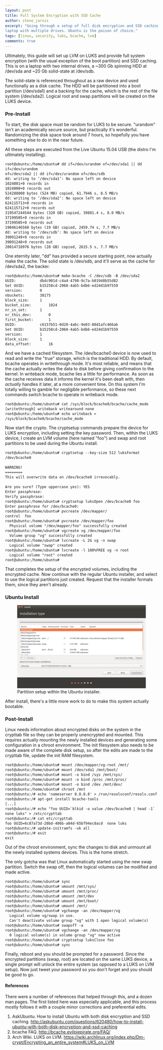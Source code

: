 ```yaml
---
layout: post
title: Full System Encryption with SSD Cache
author: steve_jarvis
excerpt: "Going through a setup of full disk encryption and SSD caching on a
laptop with multiple drives. Ubuntu is the poison of choice."
tags: [linux, security, luks, bcache, lvm]
comments: true
---
```


Ultimately, this guide will set up LVM on LUKS and provide full system
encryption (with the usual exception of the boot partition) and SSD caching.
This is on a laptop with two internal drives, a ~300 Gb spinning HDD at
/dev/sda and ~20 Gb solid-state at /dev/sdb.

The solid-state is referenced throughout as a raw device and used
functionally as a disk cache. The HDD will be partitioned into a boot partition
(/dev/sda1) and a backing for the cache, which is the rest of the file
system (/dev/sda2). Logical root and swap partitions will be created on the LUKS
device.

### Pre-Install
To start, the disk space must be random for LUKS to be secure. "urandom" isn't
an academically secure source, but practically it's wonderful. Randomizing the
disk space took around 7 hours, so hopefully you have something else to do in
the near future.

All these steps are executed from the Live Ubuntu 15.04 USB (the distro I'm
ultimately installing).

~~~~~~
root@ubuntu:/home/ubuntu# dd if=/dev/urandom of=/dev/sda1 || dd if=/dev/urandom
of=/dev/sda2 || dd if=/dev/urandom of=/dev/sdb
dd: writing to ‘/dev/sda1’: No space left on device
1024001+0 records in
1024000+0 records out
524288000 bytes (524 MB) copied, 61.7946 s, 8.5 MB/s
dd: writing to ‘/dev/sda2’: No space left on device
624115713+0 records in
624115712+0 records out
319547244544 bytes (320 GB) copied, 39881.4 s, 8.0 MB/s
37199505+0 records in
37199505+0 records out
19046146560 bytes (19 GB) copied, 2459.74 s, 7.7 MB/s
dd: writing to ‘/dev/sdb’: No space left on device
39091249+0 records in
39091248+0 records out
20014718976 bytes (20 GB) copied, 2615.5 s, 7.7 MB/s
~~~~~~

One eternity later, "dd" has provided a secure starting point, now actually
make the cache. The solid state is /dev/sdb, and it'll serve as the cache
for /dev/sda2, the backer.

~~~~~~
root@ubuntu:/home/ubuntu# make-bcache -C /dev/sdb -B /dev/sda2
UUID:			dbdc901d-c4a4-4798-9c7a-b01948b55d82
Set UUID:		b15258cd-2068-4ab5-bdb6-ed24d1b97559
version:		0
nbuckets:		38175
block_size:		1
bucket_size:		1024
nr_in_set:		1
nr_this_dev:		0
first_bucket:		1
UUID:			c6157b51-0d20-4a6c-9e03-80d1afc466ab
Set UUID:		b15258cd-2068-4ab5-bdb6-ed24d1b97559
version:		1
block_size:		1
data_offset:		16
~~~~~~

And we have a cached filesystem. The /dev/bcache0 device is now used to read and
write the "true" storage, which is the traditional HDD. By default,
bcache operates in writethrough mode. It's most reliable, and means that the
cache actually writes the data to disk before giving confirmation to the
kernel. In writeback mode, bcache lies a little for performance. As soon as
the cache receives data it informs the kernel it's been dealt with,
then *actually* handles it later, at a more convenient time. On this system I'm
totally willing to gamble for negligible performance, so these next commands
switch bcache to operate in writeback mode.

~~~~~~
root@ubuntu:/home/ubuntu# cat /sys/block/bcache0/bcache/cache_mode
[writethrough] writeback writearound none
root@ubuntu:/home/ubuntu# echo writeback > /sys/block/bcache0/bcache/cache_mode
~~~~~~

Now start the crypto. The cryptsetup commands prepare the device for LUKS
encryption, including setting the key password. Then, within the LUKS device,
I create an LVM volume (here named "foo") and swap and root partitions to be
used during the Ubuntu install.

~~~~~~
root@ubuntu:/home/ubuntu# cryptsetup --key-size 512 luksFormat /dev/bcache0

WARNING!
========
This will overwrite data on /dev/bcache0 irrevocably.

Are you sure? (Type uppercase yes): YES
Enter passphrase:
Verify passphrase:
root@ubuntu:/home/ubuntu# cryptsetup luksOpen /dev/bcache0 foo
Enter passphrase for /dev/bcache0:
root@ubuntu:/home/ubuntu# pvcreate /dev/mapper/
control  foo
root@ubuntu:/home/ubuntu# pvcreate /dev/mapper/foo
  Physical volume "/dev/mapper/foo" successfully created
root@ubuntu:/home/ubuntu# vgcreate vg /dev/mapper/foo
  Volume group "vg" successfully created
root@ubuntu:/home/ubuntu# lvcreate -L 2G vg -n swap
  Logical volume "swap" created
root@ubuntu:/home/ubuntu# lvcreate -l 100%FREE vg -n root
  Logical volume "root" created
root@ubuntu:/home/ubuntu#
~~~~~~

That completes the setup of the encrypted volumes, including the encrypted
cache. Now continue with the regular Ubuntu installer, and select to use the
logical partitions just created. Request that the installer formats them, since
they aren't already.

### Ubuntu Install
<figure>
    <a href="../images/luks-cache/partition.png"><img src="../images/luks-cache/partition.png"></a>
    <figcaption>Partition setup within the Ubuntu installer.</figcaption>
</figure>

After install, there's a little more work to do to make this system actually
bootable.

### Post-Install
Linux needs information about encrypted disks on the system in the crypttab file
so they can be properly unencrypted and mounted. This requires actually mounting
the newly installed devices and generating some configuration in a chroot
environment. The init filesystem also needs to be made aware of the complete
disk setup, so after the edits are made to the crypttab file, update the
init RAM filesystem.

~~~~~~
root@ubuntu:/home/ubuntu# mount /dev/mapper/vg-root /mnt/
root@ubuntu:/home/ubuntu# mount /dev/sda1 /mnt/boot/
root@ubuntu:/home/ubuntu# mount -o bind /sys /mnt/sys/
root@ubuntu:/home/ubuntu# mount -o bind /proc /mnt/proc/
root@ubuntu:/home/ubuntu# mount -o bind /dev /mnt/dev/
root@ubuntu:/home/ubuntu# chroot /mnt
root@ubuntu:/# echo 'nameserver 8.8.8.8' > /run/resolvconf/resolv.conf
root@ubuntu:/# apt-get install bcache-tools
[...]
root@ubuntu:/# echo "foo UUID=`blkid -o value /dev/bcache0 | head -1`  none luks" > /etc/crypttab
root@ubuntu:/# cat etc/crypttab
foo UUID=6c87a73d-20bd-406b-a04d-65bf94ec8acd  none luks
root@ubuntu:/# update-initramfs -uk all
root@ubuntu:/# exit
exit
~~~~~~

Out of the chroot environment, sync the changes to disk and unmount all the
newly installed systems devices. This is the home stretch.

The only gotcha was that Linux automatically started using the new swap
partition. Switch the swap off, then the logical volumes can be modified and
made active.

~~~~~~
root@ubuntu:/home/ubuntu# sync
root@ubuntu:/home/ubuntu# umount /mnt/sys/
root@ubuntu:/home/ubuntu# umount /mnt/proc/
root@ubuntu:/home/ubuntu# umount /mnt/dev
root@ubuntu:/home/ubuntu# umount /mnt/boot/
root@ubuntu:/home/ubuntu# umount /mnt/
root@ubuntu:/home/ubuntu# vgchange -an /dev/mapper/vg
  Logical volume vg/swap in use.
  Can't deactivate volume group "vg" with 1 open logical volume(s)
root@ubuntu:/home/ubuntu# swapoff -a
root@ubuntu:/home/ubuntu# vgchange -an /dev/mapper/vg
  0 logical volume(s) in volume group "vg" now active
root@ubuntu:/home/ubuntu# cryptsetup luksClose foo
root@ubuntu:/home/ubuntu# sync
~~~~~~

Finally, reboot and you should be prompted for a password. Since the encrypted
partitions (swap, root) are located on the same LUKS device, a single
prompt will unlock the entire system (as opposed to a LUKS on LVM setup). Now
just tweet your password so you don't forget and you should be good to go.

#### References
There were a number of references that helped through this, and a dozen
man pages. The first listed here was especially applicable, and this process
mostly follows it with a couple minor corrections and preferential edits.

1. AskUbuntu. How to install Ubuntu with both disk encryption and SSD caching. http://askubuntu.com/questions/620480/how-to-install-ubuntu-with-both-disk-encryption-and-ssd-caching
2. bcache FAQ. http://bcache.evilpiepirate.org/FAQ/
3. Arch Wiki. LUKS on LVM. https://wiki.archlinux.org/index.php/Dm-crypt/Encrypting_an_entire_system#LUKS_on_LVM
